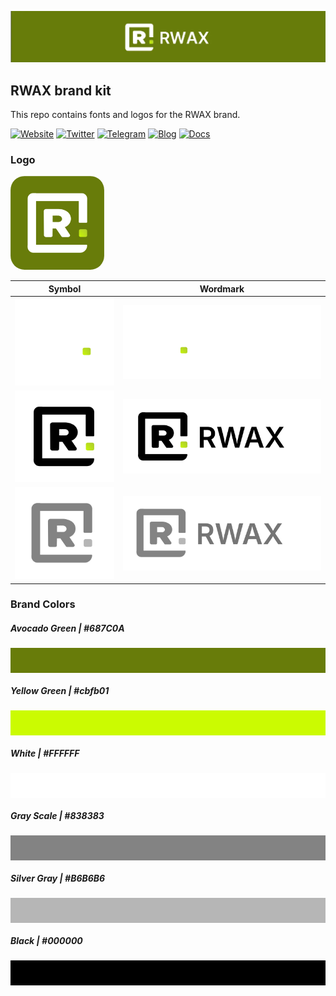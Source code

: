 ﻿![The RWAX](rwax_banner.webp)

## RWAX brand kit

This repo contains fonts and logos for the RWAX brand.

<!-- Badge row 2 - links and profiles -->

[![Website](https://img.shields.io/badge/therwax.com-green)](https://therwax.com/)
[![Twitter](https://img.shields.io/badge/Twitter-green?logo=twitter&logoColor=white)](https://twitter.com/The_RWAX)
[![Telegram](https://img.shields.io/badge/Telegram-green?logo=telegram&logoColor=white)](https://t.me/therwax)
[![Blog](https://img.shields.io/badge/Medium-green?logo=medium&logoColor=white)](https://medium.com/@TheRWAX)
[![Docs](https://img.shields.io/badge/docs-green?logo=gitbook&logoColor=white)](https://therwax.gitbook.io/rwax-docs/)

### Logo

<img src="assets\logos\symbol\Rwax_Symbol_logo_background_color.svg" width="150" style="border-radius:15%" >

| Symbol                                                             | Wordmark                                                               |
| ------------------------------------------------------------------ | ---------------------------------------------------------------------- |
| <img src="assets\logos\symbol\Rwax_Symbol_color.svg" width="160">  | <img src="assets\logos\wordmark\Rwax_Wordmark_color.svg" width="400">  |
| <img src="assets\logos\symbol\Rwax_Symbol_black.svg" width="160">  | <img src="assets\logos\wordmark\Rwax_Wordmark_black.svg" width="400">  |
| <img src="assets\logos\symbol\Rwax_Symbol_grayScale.svg" width=""> | <img src="assets\logos\wordmark\Rwax_Wordmark_grayScale.svg" width=""> |

### Brand Colors

##### Avocado Green | #687C0A

<div style="background-color:#687C0A; text-align:center; vertical-align: middle; padding:20px 0;">
</div>

##### Yellow Green | #cbfb01

<div style="background-color:#cbfb01; text-align:center; vertical-align: middle; padding:20px 0;">
</div>

##### White | #FFFFFF

<div style="background-color:#FFFFFF; text-align:center; vertical-align: middle; padding:20px 0;">
</div>

##### Gray Scale | #838383

<div style="background-color:#838383; text-align:center; vertical-align: middle; padding:20px 0;">
</div>

##### Silver Gray | #B6B6B6

<div style="background-color:#B6B6B6; text-align:center; vertical-align: middle; padding:20px 0;">
</div>

##### Black | #000000

<div style="background-color:#000000; text-align:center; vertical-align: middle; padding:20px 0;">
</div>
